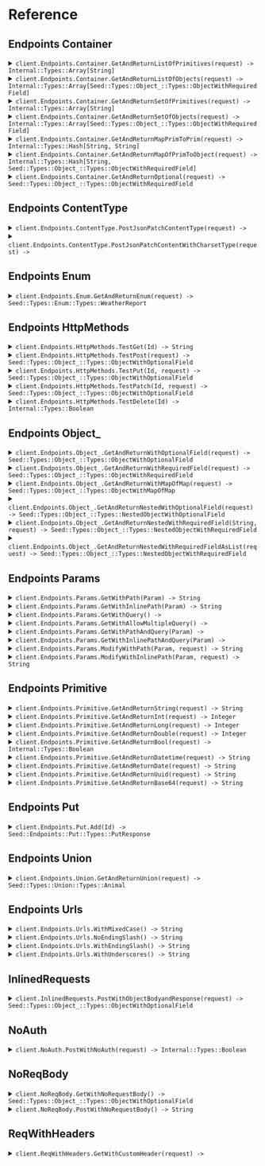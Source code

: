 # Reference
## Endpoints Container
<details><summary><code>client.Endpoints.Container.GetAndReturnListOfPrimitives(request) -> Internal::Types::Array[String]</code></summary>
<dl>
<dd>

#### 🔌 Usage

<dl>
<dd>

<dl>
<dd>

```ruby
client.endpoints.container.get_and_return_list_of_primitives();
```
</dd>
</dl>
</dd>
</dl>

#### ⚙️ Parameters

<dl>
<dd>

<dl>
<dd>

**request:** `Internal::Types::Array[String]` 
    
</dd>
</dl>
</dd>
</dl>


</dd>
</dl>
</details>

<details><summary><code>client.Endpoints.Container.GetAndReturnListOfObjects(request) -> Internal::Types::Array[Seed::Types::Object_::Types::ObjectWithRequiredField]</code></summary>
<dl>
<dd>

#### 🔌 Usage

<dl>
<dd>

<dl>
<dd>

```ruby
client.endpoints.container.get_and_return_list_of_objects();
```
</dd>
</dl>
</dd>
</dl>

#### ⚙️ Parameters

<dl>
<dd>

<dl>
<dd>

**request:** `Internal::Types::Array[Seed::Types::Object_::Types::ObjectWithRequiredField]` 
    
</dd>
</dl>
</dd>
</dl>


</dd>
</dl>
</details>

<details><summary><code>client.Endpoints.Container.GetAndReturnSetOfPrimitives(request) -> Internal::Types::Array[String]</code></summary>
<dl>
<dd>

#### 🔌 Usage

<dl>
<dd>

<dl>
<dd>

```ruby
client.endpoints.container.get_and_return_set_of_primitives();
```
</dd>
</dl>
</dd>
</dl>

#### ⚙️ Parameters

<dl>
<dd>

<dl>
<dd>

**request:** `Internal::Types::Array[String]` 
    
</dd>
</dl>
</dd>
</dl>


</dd>
</dl>
</details>

<details><summary><code>client.Endpoints.Container.GetAndReturnSetOfObjects(request) -> Internal::Types::Array[Seed::Types::Object_::Types::ObjectWithRequiredField]</code></summary>
<dl>
<dd>

#### 🔌 Usage

<dl>
<dd>

<dl>
<dd>

```ruby
client.endpoints.container.get_and_return_set_of_objects();
```
</dd>
</dl>
</dd>
</dl>

#### ⚙️ Parameters

<dl>
<dd>

<dl>
<dd>

**request:** `Internal::Types::Array[Seed::Types::Object_::Types::ObjectWithRequiredField]` 
    
</dd>
</dl>
</dd>
</dl>


</dd>
</dl>
</details>

<details><summary><code>client.Endpoints.Container.GetAndReturnMapPrimToPrim(request) -> Internal::Types::Hash[String, String]</code></summary>
<dl>
<dd>

#### 🔌 Usage

<dl>
<dd>

<dl>
<dd>

```ruby
client.endpoints.container.get_and_return_map_prim_to_prim({
  string:'string'
});
```
</dd>
</dl>
</dd>
</dl>

#### ⚙️ Parameters

<dl>
<dd>

<dl>
<dd>

**request:** `Internal::Types::Hash[String, String]` 
    
</dd>
</dl>
</dd>
</dl>


</dd>
</dl>
</details>

<details><summary><code>client.Endpoints.Container.GetAndReturnMapOfPrimToObject(request) -> Internal::Types::Hash[String, Seed::Types::Object_::Types::ObjectWithRequiredField]</code></summary>
<dl>
<dd>

#### 🔌 Usage

<dl>
<dd>

<dl>
<dd>

```ruby
client.endpoints.container.get_and_return_map_of_prim_to_object({
  string:{
    string:'string'
  }
});
```
</dd>
</dl>
</dd>
</dl>

#### ⚙️ Parameters

<dl>
<dd>

<dl>
<dd>

**request:** `Internal::Types::Hash[String, Seed::Types::Object_::Types::ObjectWithRequiredField]` 
    
</dd>
</dl>
</dd>
</dl>


</dd>
</dl>
</details>

<details><summary><code>client.Endpoints.Container.GetAndReturnOptional(request) -> Seed::Types::Object_::Types::ObjectWithRequiredField</code></summary>
<dl>
<dd>

#### 🔌 Usage

<dl>
<dd>

<dl>
<dd>

```ruby
client.endpoints.container.get_and_return_optional({
  string:'string'
});
```
</dd>
</dl>
</dd>
</dl>

#### ⚙️ Parameters

<dl>
<dd>

<dl>
<dd>

**request:** `Seed::Types::Object_::Types::ObjectWithRequiredField` 
    
</dd>
</dl>
</dd>
</dl>


</dd>
</dl>
</details>

## Endpoints ContentType
<details><summary><code>client.Endpoints.ContentType.PostJsonPatchContentType(request) -> </code></summary>
<dl>
<dd>

#### 🔌 Usage

<dl>
<dd>

<dl>
<dd>

```ruby
client.endpoints.content_type.post_json_patch_content_type({
  string:'string',
  integer:1,
  long:1000000,
  double:1.1,
  bool:true,
  datetime:'2024-01-15T09:30:00Z',
  date:'2023-01-15',
  uuid:'d5e9c84f-c2b2-4bf4-b4b0-7ffd7a9ffc32',
  base64:'SGVsbG8gd29ybGQh',
  list:['list', 'list'],
  set:Set.new(['set']),
  map:{
    1:'map'
  },
  bigint:'1000000'
});
```
</dd>
</dl>
</dd>
</dl>

#### ⚙️ Parameters

<dl>
<dd>

<dl>
<dd>

**request:** `Seed::Types::Object_::Types::ObjectWithOptionalField` 
    
</dd>
</dl>
</dd>
</dl>


</dd>
</dl>
</details>

<details><summary><code>client.Endpoints.ContentType.PostJsonPatchContentWithCharsetType(request) -> </code></summary>
<dl>
<dd>

#### 🔌 Usage

<dl>
<dd>

<dl>
<dd>

```ruby
client.endpoints.content_type.post_json_patch_content_with_charset_type({
  string:'string',
  integer:1,
  long:1000000,
  double:1.1,
  bool:true,
  datetime:'2024-01-15T09:30:00Z',
  date:'2023-01-15',
  uuid:'d5e9c84f-c2b2-4bf4-b4b0-7ffd7a9ffc32',
  base64:'SGVsbG8gd29ybGQh',
  list:['list', 'list'],
  set:Set.new(['set']),
  map:{
    1:'map'
  },
  bigint:'1000000'
});
```
</dd>
</dl>
</dd>
</dl>

#### ⚙️ Parameters

<dl>
<dd>

<dl>
<dd>

**request:** `Seed::Types::Object_::Types::ObjectWithOptionalField` 
    
</dd>
</dl>
</dd>
</dl>


</dd>
</dl>
</details>

## Endpoints Enum
<details><summary><code>client.Endpoints.Enum.GetAndReturnEnum(request) -> Seed::Types::Enum::Types::WeatherReport</code></summary>
<dl>
<dd>

#### 🔌 Usage

<dl>
<dd>

<dl>
<dd>

```ruby
client.endpoints.enum.get_and_return_enum();
```
</dd>
</dl>
</dd>
</dl>

#### ⚙️ Parameters

<dl>
<dd>

<dl>
<dd>

**request:** `Seed::Types::Enum::Types::WeatherReport` 
    
</dd>
</dl>
</dd>
</dl>


</dd>
</dl>
</details>

## Endpoints HttpMethods
<details><summary><code>client.Endpoints.HttpMethods.TestGet(Id) -> String</code></summary>
<dl>
<dd>

#### 🔌 Usage

<dl>
<dd>

<dl>
<dd>

```ruby
client.endpoints.http_methods.test_get();
```
</dd>
</dl>
</dd>
</dl>

#### ⚙️ Parameters

<dl>
<dd>

<dl>
<dd>

**id:** `String` 
    
</dd>
</dl>
</dd>
</dl>


</dd>
</dl>
</details>

<details><summary><code>client.Endpoints.HttpMethods.TestPost(request) -> Seed::Types::Object_::Types::ObjectWithOptionalField</code></summary>
<dl>
<dd>

#### 🔌 Usage

<dl>
<dd>

<dl>
<dd>

```ruby
client.endpoints.http_methods.test_post({
  string:'string'
});
```
</dd>
</dl>
</dd>
</dl>

#### ⚙️ Parameters

<dl>
<dd>

<dl>
<dd>

**request:** `Seed::Types::Object_::Types::ObjectWithRequiredField` 
    
</dd>
</dl>
</dd>
</dl>


</dd>
</dl>
</details>

<details><summary><code>client.Endpoints.HttpMethods.TestPut(Id, request) -> Seed::Types::Object_::Types::ObjectWithOptionalField</code></summary>
<dl>
<dd>

#### 🔌 Usage

<dl>
<dd>

<dl>
<dd>

```ruby
client.endpoints.http_methods.test_put({
  string:'string'
});
```
</dd>
</dl>
</dd>
</dl>

#### ⚙️ Parameters

<dl>
<dd>

<dl>
<dd>

**id:** `String` 
    
</dd>
</dl>

<dl>
<dd>

**request:** `Seed::Types::Object_::Types::ObjectWithRequiredField` 
    
</dd>
</dl>
</dd>
</dl>


</dd>
</dl>
</details>

<details><summary><code>client.Endpoints.HttpMethods.TestPatch(Id, request) -> Seed::Types::Object_::Types::ObjectWithOptionalField</code></summary>
<dl>
<dd>

#### 🔌 Usage

<dl>
<dd>

<dl>
<dd>

```ruby
client.endpoints.http_methods.test_patch({
  string:'string',
  integer:1,
  long:1000000,
  double:1.1,
  bool:true,
  datetime:'2024-01-15T09:30:00Z',
  date:'2023-01-15',
  uuid:'d5e9c84f-c2b2-4bf4-b4b0-7ffd7a9ffc32',
  base64:'SGVsbG8gd29ybGQh',
  list:['list', 'list'],
  set:Set.new(['set']),
  map:{
    1:'map'
  },
  bigint:'1000000'
});
```
</dd>
</dl>
</dd>
</dl>

#### ⚙️ Parameters

<dl>
<dd>

<dl>
<dd>

**id:** `String` 
    
</dd>
</dl>

<dl>
<dd>

**request:** `Seed::Types::Object_::Types::ObjectWithOptionalField` 
    
</dd>
</dl>
</dd>
</dl>


</dd>
</dl>
</details>

<details><summary><code>client.Endpoints.HttpMethods.TestDelete(Id) -> Internal::Types::Boolean</code></summary>
<dl>
<dd>

#### 🔌 Usage

<dl>
<dd>

<dl>
<dd>

```ruby
client.endpoints.http_methods.test_delete();
```
</dd>
</dl>
</dd>
</dl>

#### ⚙️ Parameters

<dl>
<dd>

<dl>
<dd>

**id:** `String` 
    
</dd>
</dl>
</dd>
</dl>


</dd>
</dl>
</details>

## Endpoints Object_
<details><summary><code>client.Endpoints.Object_.GetAndReturnWithOptionalField(request) -> Seed::Types::Object_::Types::ObjectWithOptionalField</code></summary>
<dl>
<dd>

#### 🔌 Usage

<dl>
<dd>

<dl>
<dd>

```ruby
client.endpoints.object.get_and_return_with_optional_field({
  string:'string',
  integer:1,
  long:1000000,
  double:1.1,
  bool:true,
  datetime:'2024-01-15T09:30:00Z',
  date:'2023-01-15',
  uuid:'d5e9c84f-c2b2-4bf4-b4b0-7ffd7a9ffc32',
  base64:'SGVsbG8gd29ybGQh',
  list:['list', 'list'],
  set:Set.new(['set']),
  map:{
    1:'map'
  },
  bigint:'1000000'
});
```
</dd>
</dl>
</dd>
</dl>

#### ⚙️ Parameters

<dl>
<dd>

<dl>
<dd>

**request:** `Seed::Types::Object_::Types::ObjectWithOptionalField` 
    
</dd>
</dl>
</dd>
</dl>


</dd>
</dl>
</details>

<details><summary><code>client.Endpoints.Object_.GetAndReturnWithRequiredField(request) -> Seed::Types::Object_::Types::ObjectWithRequiredField</code></summary>
<dl>
<dd>

#### 🔌 Usage

<dl>
<dd>

<dl>
<dd>

```ruby
client.endpoints.object.get_and_return_with_required_field({
  string:'string'
});
```
</dd>
</dl>
</dd>
</dl>

#### ⚙️ Parameters

<dl>
<dd>

<dl>
<dd>

**request:** `Seed::Types::Object_::Types::ObjectWithRequiredField` 
    
</dd>
</dl>
</dd>
</dl>


</dd>
</dl>
</details>

<details><summary><code>client.Endpoints.Object_.GetAndReturnWithMapOfMap(request) -> Seed::Types::Object_::Types::ObjectWithMapOfMap</code></summary>
<dl>
<dd>

#### 🔌 Usage

<dl>
<dd>

<dl>
<dd>

```ruby
client.endpoints.object.get_and_return_with_map_of_map({
  map:{
    map:{
      map:'map'
    }
  }
});
```
</dd>
</dl>
</dd>
</dl>

#### ⚙️ Parameters

<dl>
<dd>

<dl>
<dd>

**request:** `Seed::Types::Object_::Types::ObjectWithMapOfMap` 
    
</dd>
</dl>
</dd>
</dl>


</dd>
</dl>
</details>

<details><summary><code>client.Endpoints.Object_.GetAndReturnNestedWithOptionalField(request) -> Seed::Types::Object_::Types::NestedObjectWithOptionalField</code></summary>
<dl>
<dd>

#### 🔌 Usage

<dl>
<dd>

<dl>
<dd>

```ruby
client.endpoints.object.get_and_return_nested_with_optional_field({
  string:'string',
  NestedObject:{
    string:'string',
    integer:1,
    long:1000000,
    double:1.1,
    bool:true,
    datetime:'2024-01-15T09:30:00Z',
    date:'2023-01-15',
    uuid:'d5e9c84f-c2b2-4bf4-b4b0-7ffd7a9ffc32',
    base64:'SGVsbG8gd29ybGQh',
    list:['list', 'list'],
    set:Set.new(['set']),
    map:{
      1:'map'
    },
    bigint:'1000000'
  }
});
```
</dd>
</dl>
</dd>
</dl>

#### ⚙️ Parameters

<dl>
<dd>

<dl>
<dd>

**request:** `Seed::Types::Object_::Types::NestedObjectWithOptionalField` 
    
</dd>
</dl>
</dd>
</dl>


</dd>
</dl>
</details>

<details><summary><code>client.Endpoints.Object_.GetAndReturnNestedWithRequiredField(String, request) -> Seed::Types::Object_::Types::NestedObjectWithRequiredField</code></summary>
<dl>
<dd>

#### 🔌 Usage

<dl>
<dd>

<dl>
<dd>

```ruby
client.endpoints.object.get_and_return_nested_with_required_field({
  string:'string',
  NestedObject:{
    string:'string',
    integer:1,
    long:1000000,
    double:1.1,
    bool:true,
    datetime:'2024-01-15T09:30:00Z',
    date:'2023-01-15',
    uuid:'d5e9c84f-c2b2-4bf4-b4b0-7ffd7a9ffc32',
    base64:'SGVsbG8gd29ybGQh',
    list:['list', 'list'],
    set:Set.new(['set']),
    map:{
      1:'map'
    },
    bigint:'1000000'
  }
});
```
</dd>
</dl>
</dd>
</dl>

#### ⚙️ Parameters

<dl>
<dd>

<dl>
<dd>

**string:** `String` 
    
</dd>
</dl>

<dl>
<dd>

**request:** `Seed::Types::Object_::Types::NestedObjectWithRequiredField` 
    
</dd>
</dl>
</dd>
</dl>


</dd>
</dl>
</details>

<details><summary><code>client.Endpoints.Object_.GetAndReturnNestedWithRequiredFieldAsList(request) -> Seed::Types::Object_::Types::NestedObjectWithRequiredField</code></summary>
<dl>
<dd>

#### 🔌 Usage

<dl>
<dd>

<dl>
<dd>

```ruby
client.endpoints.object.get_and_return_nested_with_required_field_as_list();
```
</dd>
</dl>
</dd>
</dl>

#### ⚙️ Parameters

<dl>
<dd>

<dl>
<dd>

**request:** `Internal::Types::Array[Seed::Types::Object_::Types::NestedObjectWithRequiredField]` 
    
</dd>
</dl>
</dd>
</dl>


</dd>
</dl>
</details>

## Endpoints Params
<details><summary><code>client.Endpoints.Params.GetWithPath(Param) -> String</code></summary>
<dl>
<dd>

#### 📝 Description

<dl>
<dd>

<dl>
<dd>

GET with path param
</dd>
</dl>
</dd>
</dl>

#### 🔌 Usage

<dl>
<dd>

<dl>
<dd>

```ruby
client.endpoints.params.get_with_path();
```
</dd>
</dl>
</dd>
</dl>

#### ⚙️ Parameters

<dl>
<dd>

<dl>
<dd>

**param:** `String` 
    
</dd>
</dl>
</dd>
</dl>


</dd>
</dl>
</details>

<details><summary><code>client.Endpoints.Params.GetWithInlinePath(Param) -> String</code></summary>
<dl>
<dd>

#### 📝 Description

<dl>
<dd>

<dl>
<dd>

GET with path param
</dd>
</dl>
</dd>
</dl>

#### 🔌 Usage

<dl>
<dd>

<dl>
<dd>

```ruby
client.endpoints.params.get_with_path();
```
</dd>
</dl>
</dd>
</dl>

#### ⚙️ Parameters

<dl>
<dd>

<dl>
<dd>

**param:** `String` 
    
</dd>
</dl>
</dd>
</dl>


</dd>
</dl>
</details>

<details><summary><code>client.Endpoints.Params.GetWithQuery() -> </code></summary>
<dl>
<dd>

#### 📝 Description

<dl>
<dd>

<dl>
<dd>

GET with query param
</dd>
</dl>
</dd>
</dl>

#### 🔌 Usage

<dl>
<dd>

<dl>
<dd>

```ruby
client.endpoints.params.get_with_query({
  query:'query',
  number:1
});
```
</dd>
</dl>
</dd>
</dl>

#### ⚙️ Parameters

<dl>
<dd>

<dl>
<dd>

**query:** `String` 
    
</dd>
</dl>

<dl>
<dd>

**number:** `Integer` 
    
</dd>
</dl>
</dd>
</dl>


</dd>
</dl>
</details>

<details><summary><code>client.Endpoints.Params.GetWithAllowMultipleQuery() -> </code></summary>
<dl>
<dd>

#### 📝 Description

<dl>
<dd>

<dl>
<dd>

GET with multiple of same query param
</dd>
</dl>
</dd>
</dl>

#### 🔌 Usage

<dl>
<dd>

<dl>
<dd>

```ruby
client.endpoints.params.get_with_query({
  query:'query',
  number:1
});
```
</dd>
</dl>
</dd>
</dl>

#### ⚙️ Parameters

<dl>
<dd>

<dl>
<dd>

**query:** `String` 
    
</dd>
</dl>

<dl>
<dd>

**number:** `Integer` 
    
</dd>
</dl>
</dd>
</dl>


</dd>
</dl>
</details>

<details><summary><code>client.Endpoints.Params.GetWithPathAndQuery(Param) -> </code></summary>
<dl>
<dd>

#### 📝 Description

<dl>
<dd>

<dl>
<dd>

GET with path and query params
</dd>
</dl>
</dd>
</dl>

#### 🔌 Usage

<dl>
<dd>

<dl>
<dd>

```ruby
client.endpoints.params.get_with_path_and_query({
  param:'param',
  query:'query'
});
```
</dd>
</dl>
</dd>
</dl>

#### ⚙️ Parameters

<dl>
<dd>

<dl>
<dd>

**param:** `String` 
    
</dd>
</dl>

<dl>
<dd>

**query:** `String` 
    
</dd>
</dl>
</dd>
</dl>


</dd>
</dl>
</details>

<details><summary><code>client.Endpoints.Params.GetWithInlinePathAndQuery(Param) -> </code></summary>
<dl>
<dd>

#### 📝 Description

<dl>
<dd>

<dl>
<dd>

GET with path and query params
</dd>
</dl>
</dd>
</dl>

#### 🔌 Usage

<dl>
<dd>

<dl>
<dd>

```ruby
client.endpoints.params.get_with_path_and_query({
  param:'param',
  query:'query'
});
```
</dd>
</dl>
</dd>
</dl>

#### ⚙️ Parameters

<dl>
<dd>

<dl>
<dd>

**param:** `String` 
    
</dd>
</dl>

<dl>
<dd>

**query:** `String` 
    
</dd>
</dl>
</dd>
</dl>


</dd>
</dl>
</details>

<details><summary><code>client.Endpoints.Params.ModifyWithPath(Param, request) -> String</code></summary>
<dl>
<dd>

#### 📝 Description

<dl>
<dd>

<dl>
<dd>

PUT to update with path param
</dd>
</dl>
</dd>
</dl>

#### 🔌 Usage

<dl>
<dd>

<dl>
<dd>

```ruby
client.endpoints.params.modify_with_inline_path({
  param:'param'
});
```
</dd>
</dl>
</dd>
</dl>

#### ⚙️ Parameters

<dl>
<dd>

<dl>
<dd>

**param:** `String` 
    
</dd>
</dl>

<dl>
<dd>

**request:** `String` 
    
</dd>
</dl>
</dd>
</dl>


</dd>
</dl>
</details>

<details><summary><code>client.Endpoints.Params.ModifyWithInlinePath(Param, request) -> String</code></summary>
<dl>
<dd>

#### 📝 Description

<dl>
<dd>

<dl>
<dd>

PUT to update with path param
</dd>
</dl>
</dd>
</dl>

#### 🔌 Usage

<dl>
<dd>

<dl>
<dd>

```ruby
client.endpoints.params.modify_with_inline_path({
  param:'param'
});
```
</dd>
</dl>
</dd>
</dl>

#### ⚙️ Parameters

<dl>
<dd>

<dl>
<dd>

**param:** `String` 
    
</dd>
</dl>

<dl>
<dd>

**request:** `String` 
    
</dd>
</dl>
</dd>
</dl>


</dd>
</dl>
</details>

## Endpoints Primitive
<details><summary><code>client.Endpoints.Primitive.GetAndReturnString(request) -> String</code></summary>
<dl>
<dd>

#### 🔌 Usage

<dl>
<dd>

<dl>
<dd>

```ruby
client.endpoints.primitive.get_and_return_string();
```
</dd>
</dl>
</dd>
</dl>

#### ⚙️ Parameters

<dl>
<dd>

<dl>
<dd>

**request:** `String` 
    
</dd>
</dl>
</dd>
</dl>


</dd>
</dl>
</details>

<details><summary><code>client.Endpoints.Primitive.GetAndReturnInt(request) -> Integer</code></summary>
<dl>
<dd>

#### 🔌 Usage

<dl>
<dd>

<dl>
<dd>

```ruby
client.endpoints.primitive.get_and_return_int();
```
</dd>
</dl>
</dd>
</dl>

#### ⚙️ Parameters

<dl>
<dd>

<dl>
<dd>

**request:** `Integer` 
    
</dd>
</dl>
</dd>
</dl>


</dd>
</dl>
</details>

<details><summary><code>client.Endpoints.Primitive.GetAndReturnLong(request) -> Integer</code></summary>
<dl>
<dd>

#### 🔌 Usage

<dl>
<dd>

<dl>
<dd>

```ruby
client.endpoints.primitive.get_and_return_long();
```
</dd>
</dl>
</dd>
</dl>

#### ⚙️ Parameters

<dl>
<dd>

<dl>
<dd>

**request:** `Integer` 
    
</dd>
</dl>
</dd>
</dl>


</dd>
</dl>
</details>

<details><summary><code>client.Endpoints.Primitive.GetAndReturnDouble(request) -> Integer</code></summary>
<dl>
<dd>

#### 🔌 Usage

<dl>
<dd>

<dl>
<dd>

```ruby
client.endpoints.primitive.get_and_return_double();
```
</dd>
</dl>
</dd>
</dl>

#### ⚙️ Parameters

<dl>
<dd>

<dl>
<dd>

**request:** `Integer` 
    
</dd>
</dl>
</dd>
</dl>


</dd>
</dl>
</details>

<details><summary><code>client.Endpoints.Primitive.GetAndReturnBool(request) -> Internal::Types::Boolean</code></summary>
<dl>
<dd>

#### 🔌 Usage

<dl>
<dd>

<dl>
<dd>

```ruby
client.endpoints.primitive.get_and_return_bool();
```
</dd>
</dl>
</dd>
</dl>

#### ⚙️ Parameters

<dl>
<dd>

<dl>
<dd>

**request:** `Internal::Types::Boolean` 
    
</dd>
</dl>
</dd>
</dl>


</dd>
</dl>
</details>

<details><summary><code>client.Endpoints.Primitive.GetAndReturnDatetime(request) -> String</code></summary>
<dl>
<dd>

#### 🔌 Usage

<dl>
<dd>

<dl>
<dd>

```ruby
client.endpoints.primitive.get_and_return_datetime();
```
</dd>
</dl>
</dd>
</dl>

#### ⚙️ Parameters

<dl>
<dd>

<dl>
<dd>

**request:** `String` 
    
</dd>
</dl>
</dd>
</dl>


</dd>
</dl>
</details>

<details><summary><code>client.Endpoints.Primitive.GetAndReturnDate(request) -> String</code></summary>
<dl>
<dd>

#### 🔌 Usage

<dl>
<dd>

<dl>
<dd>

```ruby
client.endpoints.primitive.get_and_return_date();
```
</dd>
</dl>
</dd>
</dl>

#### ⚙️ Parameters

<dl>
<dd>

<dl>
<dd>

**request:** `String` 
    
</dd>
</dl>
</dd>
</dl>


</dd>
</dl>
</details>

<details><summary><code>client.Endpoints.Primitive.GetAndReturnUuid(request) -> String</code></summary>
<dl>
<dd>

#### 🔌 Usage

<dl>
<dd>

<dl>
<dd>

```ruby
client.endpoints.primitive.get_and_return_uuid();
```
</dd>
</dl>
</dd>
</dl>

#### ⚙️ Parameters

<dl>
<dd>

<dl>
<dd>

**request:** `String` 
    
</dd>
</dl>
</dd>
</dl>


</dd>
</dl>
</details>

<details><summary><code>client.Endpoints.Primitive.GetAndReturnBase64(request) -> String</code></summary>
<dl>
<dd>

#### 🔌 Usage

<dl>
<dd>

<dl>
<dd>

```ruby
client.endpoints.primitive.get_and_return_base_64();
```
</dd>
</dl>
</dd>
</dl>

#### ⚙️ Parameters

<dl>
<dd>

<dl>
<dd>

**request:** `String` 
    
</dd>
</dl>
</dd>
</dl>


</dd>
</dl>
</details>

## Endpoints Put
<details><summary><code>client.Endpoints.Put.Add(Id) -> Seed::Endpoints::Put::Types::PutResponse</code></summary>
<dl>
<dd>

#### 🔌 Usage

<dl>
<dd>

<dl>
<dd>

```ruby
client.endpoints.put.add({
  id:'id'
});
```
</dd>
</dl>
</dd>
</dl>

#### ⚙️ Parameters

<dl>
<dd>

<dl>
<dd>

**id:** `String` 
    
</dd>
</dl>
</dd>
</dl>


</dd>
</dl>
</details>

## Endpoints Union
<details><summary><code>client.Endpoints.Union.GetAndReturnUnion(request) -> Seed::Types::Union::Types::Animal</code></summary>
<dl>
<dd>

#### 🔌 Usage

<dl>
<dd>

<dl>
<dd>

```ruby
client.endpoints.union.get_and_return_union();
```
</dd>
</dl>
</dd>
</dl>

#### ⚙️ Parameters

<dl>
<dd>

<dl>
<dd>

**request:** `Seed::Types::Union::Types::Animal` 
    
</dd>
</dl>
</dd>
</dl>


</dd>
</dl>
</details>

## Endpoints Urls
<details><summary><code>client.Endpoints.Urls.WithMixedCase() -> String</code></summary>
<dl>
<dd>

#### 🔌 Usage

<dl>
<dd>

<dl>
<dd>

```ruby
client.endpoints.urls.with_mixed_case();
```
</dd>
</dl>
</dd>
</dl>


</dd>
</dl>
</details>

<details><summary><code>client.Endpoints.Urls.NoEndingSlash() -> String</code></summary>
<dl>
<dd>

#### 🔌 Usage

<dl>
<dd>

<dl>
<dd>

```ruby
client.endpoints.urls.no_ending_slash();
```
</dd>
</dl>
</dd>
</dl>


</dd>
</dl>
</details>

<details><summary><code>client.Endpoints.Urls.WithEndingSlash() -> String</code></summary>
<dl>
<dd>

#### 🔌 Usage

<dl>
<dd>

<dl>
<dd>

```ruby
client.endpoints.urls.with_ending_slash();
```
</dd>
</dl>
</dd>
</dl>


</dd>
</dl>
</details>

<details><summary><code>client.Endpoints.Urls.WithUnderscores() -> String</code></summary>
<dl>
<dd>

#### 🔌 Usage

<dl>
<dd>

<dl>
<dd>

```ruby
client.endpoints.urls.with_underscores();
```
</dd>
</dl>
</dd>
</dl>


</dd>
</dl>
</details>

## InlinedRequests
<details><summary><code>client.InlinedRequests.PostWithObjectBodyandResponse(request) -> Seed::Types::Object_::Types::ObjectWithOptionalField</code></summary>
<dl>
<dd>

#### 📝 Description

<dl>
<dd>

<dl>
<dd>

POST with custom object in request body, response is an object
</dd>
</dl>
</dd>
</dl>

#### 🔌 Usage

<dl>
<dd>

<dl>
<dd>

```ruby
client.inlined_requests.post_with_object_bodyand_response({
  string:'string',
  integer:1,
  nestedObject:{
    string:'string',
    integer:1,
    long:1000000,
    double:1.1,
    bool:true,
    datetime:'2024-01-15T09:30:00Z',
    date:'2023-01-15',
    uuid:'d5e9c84f-c2b2-4bf4-b4b0-7ffd7a9ffc32',
    base64:'SGVsbG8gd29ybGQh',
    list:['list', 'list'],
    set:Set.new(['set']),
    map:{
      1:'map'
    },
    bigint:'1000000'
  }
});
```
</dd>
</dl>
</dd>
</dl>

#### ⚙️ Parameters

<dl>
<dd>

<dl>
<dd>

**string:** `String` 
    
</dd>
</dl>

<dl>
<dd>

**integer:** `Integer` 
    
</dd>
</dl>

<dl>
<dd>

**nestedObject:** `Seed::Types::Object_::Types::ObjectWithOptionalField` 
    
</dd>
</dl>
</dd>
</dl>


</dd>
</dl>
</details>

## NoAuth
<details><summary><code>client.NoAuth.PostWithNoAuth(request) -> Internal::Types::Boolean</code></summary>
<dl>
<dd>

#### 📝 Description

<dl>
<dd>

<dl>
<dd>

POST request with no auth
</dd>
</dl>
</dd>
</dl>

#### 🔌 Usage

<dl>
<dd>

<dl>
<dd>

```ruby
client.no_auth.post_with_no_auth();
```
</dd>
</dl>
</dd>
</dl>

#### ⚙️ Parameters

<dl>
<dd>

<dl>
<dd>

**request:** `Internal::Types::Hash[String, Object]` 
    
</dd>
</dl>
</dd>
</dl>


</dd>
</dl>
</details>

## NoReqBody
<details><summary><code>client.NoReqBody.GetWithNoRequestBody() -> Seed::Types::Object_::Types::ObjectWithOptionalField</code></summary>
<dl>
<dd>

#### 🔌 Usage

<dl>
<dd>

<dl>
<dd>

```ruby
client.no_req_body.get_with_no_request_body();
```
</dd>
</dl>
</dd>
</dl>


</dd>
</dl>
</details>

<details><summary><code>client.NoReqBody.PostWithNoRequestBody() -> String</code></summary>
<dl>
<dd>

#### 🔌 Usage

<dl>
<dd>

<dl>
<dd>

```ruby
client.no_req_body.post_with_no_request_body();
```
</dd>
</dl>
</dd>
</dl>


</dd>
</dl>
</details>

## ReqWithHeaders
<details><summary><code>client.ReqWithHeaders.GetWithCustomHeader(request) -> </code></summary>
<dl>
<dd>

#### 🔌 Usage

<dl>
<dd>

<dl>
<dd>

```ruby
client.req_with_headers.get_with_custom_header({
  xTestServiceHeader:'X-TEST-SERVICE-HEADER',
  xTestEndpointHeader:'X-TEST-ENDPOINT-HEADER'
});
```
</dd>
</dl>
</dd>
</dl>

#### ⚙️ Parameters

<dl>
<dd>

<dl>
<dd>

**xTestEndpointHeader:** `String` 
    
</dd>
</dl>

<dl>
<dd>

**request:** `String` 
    
</dd>
</dl>
</dd>
</dl>


</dd>
</dl>
</details>
